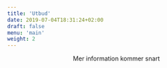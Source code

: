 ```yaml
---
title: 'Utbud'
date: 2019-07-04T18:31:24+02:00
draft: false
menu: 'main'
weight: 2
---
```


<p style="text-align:center;">Mer information kommer snart</p>
